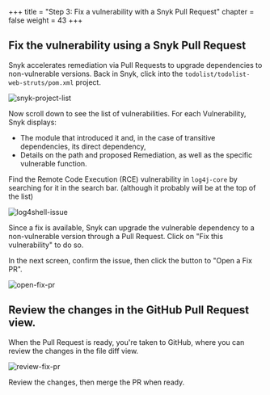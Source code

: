 +++
title = "Step 3: Fix a vulnerability with a Snyk Pull Request"
chapter = false
weight = 43
+++

## Fix the vulnerability using a Snyk Pull Request

Snyk accelerates remediation via Pull Requests to upgrade dependencies to non-vulnerable versions. Back in Snyk, click into the `todolist/todolist-web-struts/pom.xml` project.

![snyk-project-list](/images/snyk-project-list.png)

Now scroll down to see the list of vulnerabilities. For each Vulnerability, Snyk displays:

- The module that introduced it and, in the case of transitive dependencies, its direct dependency,
- Details on the path and proposed Remediation, as well as the specific vulnerable function.

Find the Remote Code Execution (RCE) vulnerability in `log4j-core` by searching for it in the search bar. (although it probably will be at the top of the list)

![log4shell-issue](/images/log4shell-issue.png)

Since a fix is available, Snyk can upgrade the vulnerable dependency to a non-vulnerable version through a Pull Request. Click on "Fix this vulnerability" to do so. 

In the next screen, confirm the issue, then click the button to "Open a Fix PR".

![open-fix-pr](/images/open-fix-pr.png)

## Review the changes in the GitHub Pull Request view.

When the Pull Request is ready, you're taken to GitHub, where you can review the changes in the file diff view. 

![review-fix-pr](/images/review-fix-pr.png)

Review the changes, then merge the PR when ready. 


